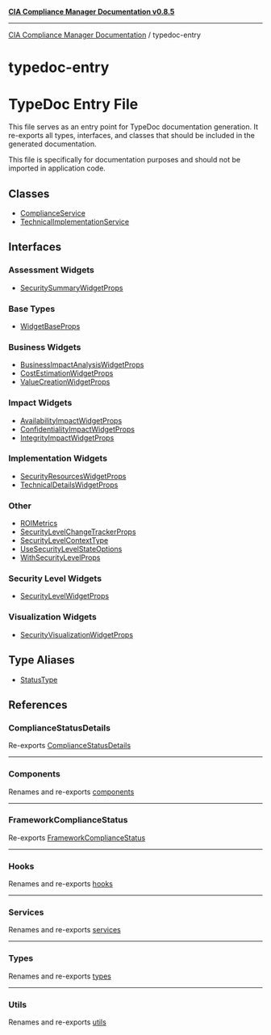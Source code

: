 [**CIA Compliance Manager Documentation v0.8.5**](../README.md)

***

[CIA Compliance Manager Documentation](../modules.md) / typedoc-entry

# typedoc-entry

# TypeDoc Entry File

This file serves as an entry point for TypeDoc documentation generation.
It re-exports all types, interfaces, and classes that should be included
in the generated documentation.

This file is specifically for documentation purposes and should not be
imported in application code.

## Classes

- [ComplianceService](classes/ComplianceService.md)
- [TechnicalImplementationService](classes/TechnicalImplementationService.md)

## Interfaces

### Assessment Widgets

- [SecuritySummaryWidgetProps](interfaces/SecuritySummaryWidgetProps.md)

### Base Types

- [WidgetBaseProps](interfaces/WidgetBaseProps.md)

### Business Widgets

- [BusinessImpactAnalysisWidgetProps](interfaces/BusinessImpactAnalysisWidgetProps.md)
- [CostEstimationWidgetProps](interfaces/CostEstimationWidgetProps.md)
- [ValueCreationWidgetProps](interfaces/ValueCreationWidgetProps.md)

### Impact Widgets

- [AvailabilityImpactWidgetProps](interfaces/AvailabilityImpactWidgetProps.md)
- [ConfidentialityImpactWidgetProps](interfaces/ConfidentialityImpactWidgetProps.md)
- [IntegrityImpactWidgetProps](interfaces/IntegrityImpactWidgetProps.md)

### Implementation Widgets

- [SecurityResourcesWidgetProps](interfaces/SecurityResourcesWidgetProps.md)
- [TechnicalDetailsWidgetProps](interfaces/TechnicalDetailsWidgetProps.md)

### Other

- [ROIMetrics](interfaces/ROIMetrics.md)
- [SecurityLevelChangeTrackerProps](interfaces/SecurityLevelChangeTrackerProps.md)
- [SecurityLevelContextType](interfaces/SecurityLevelContextType.md)
- [UseSecurityLevelStateOptions](interfaces/UseSecurityLevelStateOptions.md)
- [WithSecurityLevelProps](interfaces/WithSecurityLevelProps.md)

### Security Level Widgets

- [SecurityLevelWidgetProps](interfaces/SecurityLevelWidgetProps.md)

### Visualization Widgets

- [SecurityVisualizationWidgetProps](interfaces/SecurityVisualizationWidgetProps.md)

## Type Aliases

- [StatusType](type-aliases/StatusType.md)

## References

### ComplianceStatusDetails

Re-exports [ComplianceStatusDetails](../types/compliance/interfaces/ComplianceStatusDetails.md)

***

### Components

Renames and re-exports [components](../components/README.md)

***

### FrameworkComplianceStatus

Re-exports [FrameworkComplianceStatus](../types/compliance/type-aliases/FrameworkComplianceStatus.md)

***

### Hooks

Renames and re-exports [hooks](../hooks/README.md)

***

### Services

Renames and re-exports [services](../services/README.md)

***

### Types

Renames and re-exports [types](../types/README.md)

***

### Utils

Renames and re-exports [utils](../utils/README.md)
